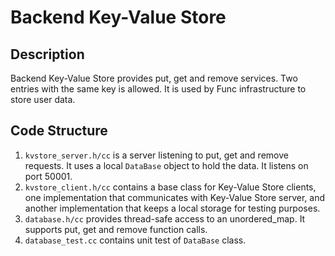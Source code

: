 # Backend Key-Value Store

## Description
Backend Key-Value Store provides put, get and remove services. Two entries with the same key is allowed. It is used by Func infrastructure to store user data.

## Code Structure
1. `kvstore_server.h/cc` is a server listening to put, get and remove requests. It uses a local `DataBase` object to hold the data. It listens on port 50001.
2. `kvstore_client.h/cc` contains a base class for Key-Value Store clients, one implementation that communicates with Key-Value Store server, and another implementation that keeps a local storage for testing purposes.
3. `database.h/cc` provides thread-safe access to an unordered_map. It supports put, get and remove function calls.
4. `database_test.cc` contains unit test of `DataBase` class.
